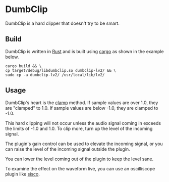 # DumbClip

DumbClip is a hard clipper that doesn't try to be smart.

## Build

DumbClip is written in [Rust](https://www.rust-lang.org/)
and is built using [cargo](https://doc.rust-lang.org/cargo/)
as shown in the example below.

    cargo build && \
    cp target/debug/libdumbclip.so dumbclip-lv2/ && \
    sudo cp -a dumbclip-lv2/ /usr/local/lib/lv2/

## Usage

DumbClip's heart is the [clamp](https://doc.rust-lang.org/std/primitive.f32.html#method.clamp)
method.
If sample values are over 1.0, they are "clamped" to 1.0.
If sample values are below -1.0, they are clamped to -1.0.

This hard clipping will not occur unless the audio signal
coming in exceeds the limits of -1.0 and 1.0.
To clip more, turn up the level of the incoming signal.

The plugin's gain control can be used to elevate the incoming signal,
or you can raise the level of the incoming signal outside the plugin.

You can lower the level coming out of the plugin to keep the level sane.

To examine the effect on the waveform live,
you can use an oscilliscope plugin
like [sisco](https://github.com/x42/sisco.lv2).
